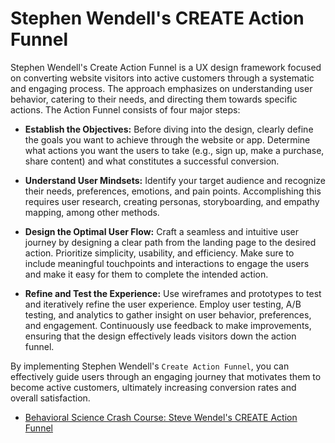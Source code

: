 # Stephen Wendell's CREATE Action Funnel

Stephen Wendell's Create Action Funnel is a UX design framework focused on converting website visitors into active customers through a systematic and engaging process. The approach emphasizes on understanding user behavior, catering to their needs, and directing them towards specific actions. The Action Funnel consists of four major steps:

- **Establish the Objectives:** Before diving into the design, clearly define the goals you want to achieve through the website or app. Determine what actions you want the users to take (e.g., sign up, make a purchase, share content) and what constitutes a successful conversion.

- **Understand User Mindsets:** Identify your target audience and recognize their needs, preferences, emotions, and pain points. Accomplishing this requires user research, creating personas, storyboarding, and empathy mapping, among other methods.

- **Design the Optimal User Flow:** Craft a seamless and intuitive user journey by designing a clear path from the landing page to the desired action. Prioritize simplicity, usability, and efficiency. Make sure to include meaningful touchpoints and interactions to engage the users and make it easy for them to complete the intended action.

- **Refine and Test the Experience:** Use wireframes and prototypes to test and iteratively refine the user experience. Employ user testing, A/B testing, and analytics to gather insight on user behavior, preferences, and engagement. Continuously use feedback to make improvements, ensuring that the design effectively leads visitors down the action funnel.

By implementing Stephen Wendell's `Create Action Funnel`, you can effectively guide users through an engaging journey that motivates them to become active customers, ultimately increasing conversion rates and overall satisfaction.

- [Behavioral Science Crash Course: Steve Wendel's CREATE Action Funnel](https://www.prodify.group/blog/behavioral-science-crash-course-steve-wendels-create-action-funnel)